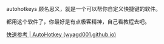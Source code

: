 autohotkeys 顾名思义，就是一个可以帮你自定义快捷键的软件。

都用这个软件了，你最好是有点极客精神，自己看教程去吧。

[快速参考 | AutoHotkey (wyagd001.github.io)](https://wyagd001.github.io/zh-cn/docs/index.htm)